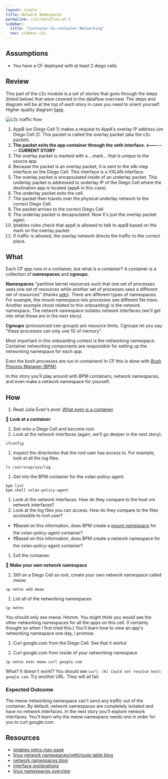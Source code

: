 ```yaml
---
layout: single
title: Network Namespaces
permalink: /c2c/dataflow-pt-1
sidebar:
  title: "Container-to-container Networking"
  nav: sidebar-c2c
---
```


## Assumptions
- You have a CF deployed with at least 2 diego cells

## Review
This part of the c2c module is a set of stories that goes through the steps
(listed below) that were covered in the dataflow overview.  The steps and
diagram will be at the top of each story in case you need to orient yourself.
Higher quality diagram
[here](https://storage.googleapis.com/cf-networking-onboarding-images/c2c-data-plane.png).

![c2c traffic flow](https://storage.googleapis.com/cf-networking-onboarding-images/overlay-underlay-silk-network.png)

1. AppB (on Diego Cell 1) makes a request to AppA's overlay IP address (on
   Diego Cell 2). This packet is called the overlay packet (aka the c2c
   packet).
1. **The packet exits the app container through the veth interface. <-------
   CURRENT STORY**
1. The overlay packet is marked with a ...mark... that is unique to the source
   app.
1. Because the packet is an overlay packet, it is sent to the silk-vtep
   interface on the Diego Cell. This interface is a VXLAN interface.
1. The overlay packet is encapsulated inside of an underlay packet. This
   underlay packet is addressed to underlay IP of the Diego Cell where the
   destination app is located (appA in this case).
1. The underlay packet exits the cell.
1. The packet then travels over the physical underlay network to the correct
   Diego Cell.
1. The packet arrives to the correct Diego Cell
1. The underlay packet is decapsulated. Now it's just the overlay packet again.
1. Iptables rules check that appA is allowed to talk to appB based on the mark
   on the overlay packet.
1. If traffic is allowed, the overlay network directs the traffic to the
   correct place.

## What
Each CF app runs in a container, but what *is* a container? A container is a
collection of **namespaces** and **cgroups**.

**Namespaces** "partition kernel resources such that one set of processes sees
one set of resources while another set of processes sees a different set of
resources" (thanks [wiki](https://en.wikipedia.org/wiki/Linux_namespaces)).
There are different types of namespaces. For example, the mount namespace lets
processes see different file trees. Another example (most related to this
onboarding) is the network namespace. The network namespace isolates network
interfaces (we'll get into what those are in the next story).

**Cgroups** (pronounced cee-groups) are resource limits. Cgroups let you say:
"these processes can only use 1G of memory".

Most important in this onboarding context is the networking namespace.
Container networking components are responsible for setting up the networking
namespace for each app.

Even the bosh processes are run in containers! In CF this is done with [Bosh
Process Manager (BPM)](https://github.com/cloudfoundry/bpm-release).

In this story you'll play around with BPM containers, network namespaces, and
even make a network namespace for yourself.

## How

1. Read Julia Evan's post: [What even is a
   container](https://jvns.ca/blog/2016/10/10/what-even-is-a-container/)

📝 **Look at a container**
1. Ssh onto a Diego Cell and become root.
1. Look at the network interfaces (again, we'll go deeper in the next story).
```
ifconfig
```
1. Inspect the directories that the root user has access to. For example, look at all the log files.
```
ls /var/vcap/sys/log
```
1. Get into the BPM container for the vxlan-policy-agent.
```
bpm list
bpm shell vxlan-policy-agent
```
1. Look at the network interfaces. How do they compare to the host vm network interfaces?
1. Look at the log files you can access. How do they compare to the files accessible to root user?
  * ❓Based on this information, does BPM create a [mount
    namespace](https://medium.com/@teddyking/linux-namespaces-850489d3ccf) for
    the vxlan-policy-agent container?
  * ❓Based on this information, does BPM create a network namespace for the
    vxlan-policy-agent container?
1. Exit the container.

📝 **Make your own network namespace**

1. Still on a Diego Cell as root, create your own network namespace called meow.
```
ip netns add meow
```
1. List all of the networking namespaces
```
ip netns
```
You should only see meow. Hmmm. You might think you would see the other
networking namespaces for all the apps on this cell. (I certainly thought so
when I first tried this.) You'll learn how to view an app's networking
namespace one day, I promise.

1. Curl google.com from the Diego Cell. See that it works!

1. Curl google.com from inside of your networking namespace
```
ip netns exec meow curl google.com
```

What? It doesn't work!? You should see `curl: (6) Could not resolve host: google.com`. Try another URL. They will all fail.

### Expected Outcome
The meow networking namespace can't send any traffic out of the container. By
default, network namespaces are completely isolated and have no network
interfaces.  In the next story you'll explore network interfaces. You'll learn
why the meow namespace needs one in order for you to curl google.com.

## Resources
* [iptables netns man page](http://man7.org/linux/man-pages/man8/ip-netns.8.html)
* [linux network namespaces/veth/route table blog](https://devinpractice.com/2016/09/29/linux-network-namespace/)
* [network namespaces blog](https://blogs.igalia.com/dpino/2016/04/10/network-namespaces/)
* [interface explanations](https://www.computerhope.com/unix/uifconfi.htm)
* [linux namespaces overview](https://medium.com/@teddyking/linux-namespaces-850489d3ccf)
